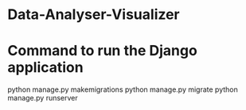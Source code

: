# Data-Analyser-Visualizer
# Command to run the Django application
python manage.py makemigrations
python manage.py migrate
python manage.py runserver
